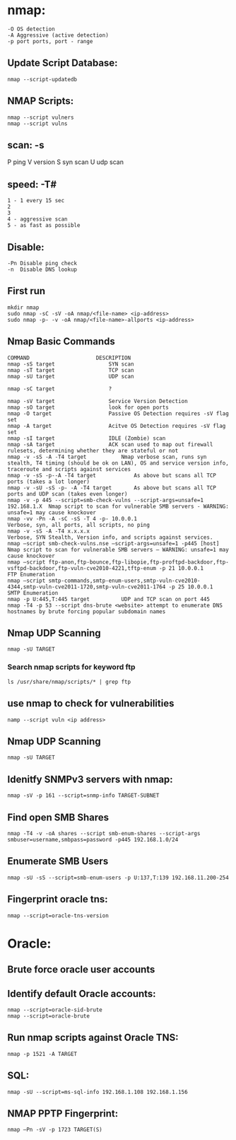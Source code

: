 # nmap:
```
-O OS detection
-A Aggressive (active detection)
-p port ports, port - range
```

## Update Script Database: 
```
nmap --script-updatedb
```

## NMAP Scripts:
```
nmap --script vulners
nmap --script vulns
```

## scan: -s

P  ping
V  version
S  syn scan
U  udp scan


## speed: -T\#
```
1 - 1 every 15 sec
2
3
4 - aggressive scan
5 - as fast as possible
```

## Disable:
```
-Pn Disable ping check
-n  Disable DNS lookup
```


## First run 
```
mkdir nmap
sudo nmap -sC -sV -oA nmap/<file-name> <ip-address>
sudo nmap -p- -v -oA nmap/<file-name>-allports <ip-address>

```


## Nmap Basic Commands
```
COMMAND						DESCRIPTION
nmap -sS target					SYN scan 
nmap -sT target					TCP scan
nmap -sU target					UDP scan

nmap -sC target					? 

nmap -sV target					Service Version Detection
nmap -sO target					look for open ports
nmap -O target					Passive OS Detection requires -sV flag set
nmap -A target					Acitve OS Detection requires -sV flag set
nmap -sI target					IDLE (Zombie) scan
nmap -sA target					ACK scan used to map out firewall rulesets, determining whether they are stateful or not
nmap -v -sS -A -T4 target			Nmap verbose scan, runs syn stealth, T4 timing (should be ok on LAN), OS and service version info, traceroute and scripts against services
nmap -v -sS -p--A -T4 target			As above but scans all TCP ports (takes a lot longer)
nmap -v -sU -sS -p- -A -T4 target		As above but scans all TCP ports and UDP scan (takes even longer)
nmap -v -p 445 --script=smb-check-vulns	--script-args=unsafe=1 192.168.1.X	Nmap script to scan for vulnerable SMB servers - WARNING: unsafe=1 may cause knockover
nmap -vv -Pn -A -sC -sS -T 4 -p- 10.0.0.1                                   Verbose, syn, all ports, all scripts, no ping
nmap -v -sS -A -T4 x.x.x.x                                                  Verbose, SYN Stealth, Version info, and scripts against services.
nmap –script smb-check-vulns.nse –script-args=unsafe=1 -p445 [host]         Nmap script to scan for vulnerable SMB servers – WARNING: unsafe=1 may cause knockover
nmap –script ftp-anon,ftp-bounce,ftp-libopie,ftp-proftpd-backdoor,ftp-vsftpd-backdoor,ftp-vuln-cve2010-4221,tftp-enum -p 21 10.0.0.1        FTP Enumeration
nmap –script smtp-commands,smtp-enum-users,smtp-vuln-cve2010-4344,smtp-vuln-cve2011-1720,smtp-vuln-cve2011-1764 -p 25 10.0.0.1              SMTP Enumeration
nmap -p U:445,T:445 target			UDP and TCP scan on port 445
nmap -T4 -p 53 --script dns-brute <website>	attempt to enumerate DNS hostnames by brute forcing popular subdomain names
```

## Nmap UDP Scanning
```
nmap -sU TARGET
```

### Search nmap scripts for keyword ftp
```
ls /usr/share/nmap/scripts/* | grep ftp		
```

## use nmap to check for vulnerabilities
```
namp --script vuln <ip address>
```

## Nmap UDP Scanning
```
nmap -sU TARGET 
```

## Idenitfy SNMPv3 servers with nmap:
```
nmap -sV -p 161 --script=snmp-info TARGET-SUBNET
```

## Find open SMB Shares
```
nmap -T4 -v -oA shares --script smb-enum-shares --script-args smbuser=username,smbpass=password -p445 192.168.1.0/24   
```

## Enumerate SMB Users
```
nmap -sU -sS --script=smb-enum-users -p U:137,T:139 192.168.11.200-254 
```

## Fingerprint oracle tns:
```
nmap --script=oracle-tns-version 
```

# Oracle:
## Brute force oracle user accounts
## Identify default Oracle accounts:
```
nmap --script=oracle-sid-brute 
nmap --script=oracle-brute 
```
## Run nmap scripts against Oracle TNS:
```
nmap -p 1521 -A TARGET
```
## SQL:
```
nmap -sU --script=ms-sql-info 192.168.1.108 192.168.1.156
```
## NMAP PPTP Fingerprint:
```
nmap –Pn -sV -p 1723 TARGET(S)
```
